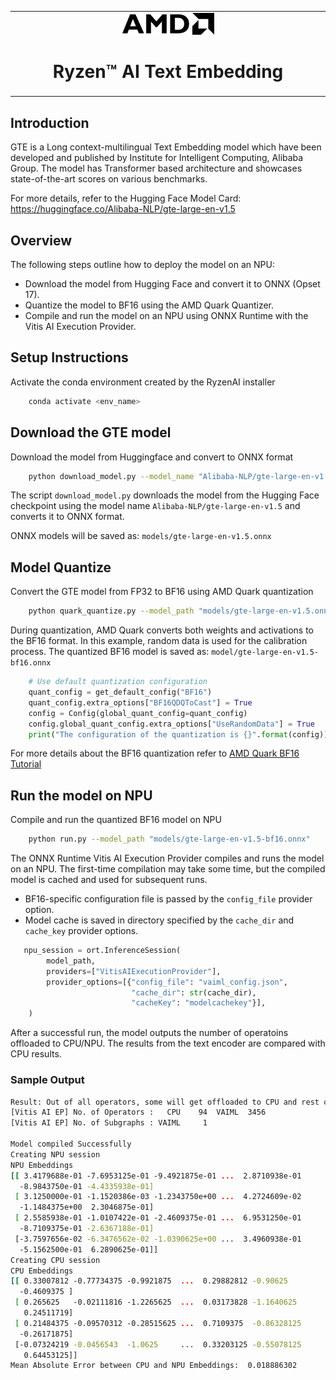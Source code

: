 <table class="sphinxhide" width="100%">
 <tr width="100%">
    <td align="center"><img src="https://raw.githubusercontent.com/Xilinx/Image-Collateral/main/xilinx-logo.png" width="30%"/><h1> Ryzen™ AI Text Embedding </h1>
    </td>
 </tr>
</table>

## Introduction

GTE is a Long context-multilingual Text Embedding model which have been developed and published by Institute for Intelligent Computing, Alibaba Group. The model has Transformer based architecture and showcases state-of-the-art scores on various benchmarks.

For more details, refer to the Hugging Face Model Card: https://huggingface.co/Alibaba-NLP/gte-large-en-v1.5

## Overview

The following steps outline how to deploy the model on an NPU:

- Download the model from Hugging Face and convert it to ONNX (Opset 17).
- Quantize the model to BF16 using the AMD Quark Quantizer.
- Compile and run the model on an NPU using ONNX Runtime with the Vitis AI Execution Provider.

## Setup Instructions

Activate the conda environment created by the RyzenAI installer

```bash
    conda activate <env_name>
```

## Download the GTE model

Download the model from Huggingface and convert to ONNX format

```bash
    python download_model.py --model_name "Alibaba-NLP/gte-large-en-v1.5" --output_dir "models"
```

The script ``download_model.py`` downloads the model from the Hugging Face checkpoint using the model name ``Alibaba-NLP/gte-large-en-v1.5`` and converts it to ONNX format.

ONNX models will be saved as: ``models/gte-large-en-v1.5.onnx``

## Model Quantize

Convert the GTE model from FP32 to BF16 using AMD Quark quantization

```bash
    python quark_quantize.py --model_path "models/gte-large-en-v1.5.onnx" --output_dir "models"
```

During quantization, AMD Quark converts both weights and activations to the BF16 format. In this example, random data is used for the calibration process.
The quantized BF16 model is saved as: ``model/gte-large-en-v1.5-bf16.onnx``

```python
    # Use default quantization configuration
    quant_config = get_default_config("BF16")
    quant_config.extra_options["BF16QDQToCast"] = True
    config = Config(global_quant_config=quant_config)
    config.global_quant_config.extra_options["UseRandomData"] = True
    print("The configuration of the quantization is {}".format(config))
```
For more details about the BF16 quantization refer to [AMD Quark BF16 Tutorial](https://quark.docs.amd.com/latest/supported_accelerators/ryzenai/tutorial_convert_fp32_or_fp16_to_bf16.html)


## Run the model on NPU

Compile and run the quantized BF16 model on NPU

```bash
    python run.py --model_path "models/gte-large-en-v1.5-bf16.onnx"
```

The ONNX Runtime Vitis AI Execution Provider compiles and runs the model on an NPU. The first-time compilation may take some time, but the compiled model is cached and used for subsequent runs.

- BF16-specific configuration file is passed by the ``config_file`` provider option.
- Model cache is saved in directory specified by the ``cache_dir`` and ``cache_key`` provider options.

```python
   npu_session = ort.InferenceSession(
        model_path,
        providers=["VitisAIExecutionProvider"],
        provider_options=[{"config_file": "vaiml_config.json",
                           "cache_dir": str(cache_dir),
                           "cacheKey": "modelcachekey"}],
    )
```

After a successful run, the model outputs the number of operatoins offloaded to CPU/NPU. The results from the text encoder are compared with CPU results.

### Sample Output

```bash
Result: Out of all operators, some will get offloaded to CPU and rest on NPU.
[Vitis AI EP] No. of Operators :   CPU    94  VAIML  3456
[Vitis AI EP] No. of Subgraphs : VAIML     1

Model compiled Successfully
Creating NPU session
NPU Embeddings
[[ 3.4179688e-01 -7.6953125e-01 -9.4921875e-01 ...  2.8710938e-01
  -8.9843750e-01 -4.4335938e-01]
 [ 3.1250000e-01 -1.1520386e-03 -1.2343750e+00 ...  4.2724609e-02
  -1.1484375e+00  2.3046875e-01]
 [ 2.5585938e-01 -1.0107422e-01 -2.4609375e-01 ...  6.9531250e-01
  -8.7109375e-01 -2.6367188e-01]
 [-3.7597656e-02 -6.3476562e-02 -1.0390625e+00 ...  3.4960938e-01
  -5.1562500e-01  6.2890625e-01]]
Creating CPU session
CPU Embeddings
[[ 0.33007812 -0.77734375 -0.9921875  ...  0.29882812 -0.90625
  -0.4609375 ]
 [ 0.265625   -0.02111816 -1.2265625  ...  0.03173828 -1.1640625
   0.24511719]
 [ 0.21484375 -0.09570312 -0.28515625 ...  0.7109375  -0.86328125
  -0.26171875]
 [-0.07324219 -0.0456543  -1.0625     ...  0.33203125 -0.55078125
   0.64453125]]
Mean Absolute Error between CPU and NPU Embeddings:  0.018886302
```
